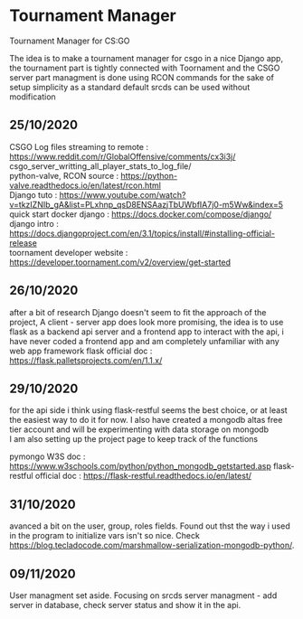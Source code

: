 # Tournament Manager  
Tournament Manager for CS:GO  

The idea is to make a tournament manager for csgo in a nice Django app, the tournament part is tightly connected with Toornament and the CSGO server part managment is done using RCON commands for the sake of setup simplicity as a standard default srcds can be used without modification



## 25/10/2020  

CSGO Log files streaming to remote : https://www.reddit.com/r/GlobalOffensive/comments/cx3i3j/  csgo_server_writting_all_player_stats_to_log_file/  
python-valve, RCON source : https://python-valve.readthedocs.io/en/latest/rcon.html  
Django tuto : https://www.youtube.com/watch?v=tkzIZNIb_gA&list=PLxhnp_qsD8ENSAazjTbUWbfIA7j0-m5Ww&index=5  
quick start docker django : https://docs.docker.com/compose/django/  
django intro : https://docs.djangoproject.com/en/3.1/topics/install/#installing-official-release  
toornament developer website : https://developer.toornament.com/v2/overview/get-started  
  
## 26/10/2020  

after a bit of research Django doesn't seem to fit the approach of the project,
A client - server app does look more promising, the idea is to use flask as a backend api server and a frontend app to interact with the api, i have never coded a frontend app and am completely unfamiliar with any web app framework 
flask official doc : https://flask.palletsprojects.com/en/1.1.x/
  
## 29/10/2020  

for the api side i think using flask-restful seems the best choice, or at least the easiest way to do it for now. I also have created a mongodb altas free tier account and will be experimenting with data storage on mongodb  
I am also setting up the project page to keep track of the functions

pymongo W3S doc : https://www.w3schools.com/python/python_mongodb_getstarted.asp
flask-restful official doc : https://flask-restful.readthedocs.io/en/latest/

## 31/10/2020  

avanced a bit on the user, group, roles fields.
Found out thst the way i used in the program to initialize vars isn't so nice. Check https://blog.tecladocode.com/marshmallow-serialization-mongodb-python/.

## 09/11/2020

User managment set aside. Focusing on srcds server managment - add server in database, check server status and show it in the api.
